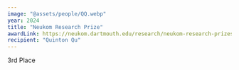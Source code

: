```yaml
---
image: "@assets/people/QQ.webp"
year: 2024
title: "Neukom Research Prize"
awardLink: https://neukom.dartmouth.edu/research/neukom-research-prizes/2024-research-prize-winners
recipient: "Quinton Qu"
---
```

3rd Place